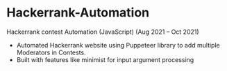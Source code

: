 # Hackerrank-Automation
Hackerrank contest Automation                             (JavaScript) (Aug 2021 – Oct 2021) 
- Automated Hackerrank website using Puppeteer library to add multiple Moderators in Contests. 
- Built with features like minimist for input argument processing
